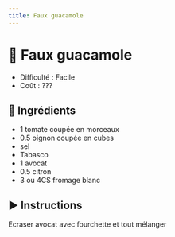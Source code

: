 ```yaml
---
title: Faux guacamole
---
```


# 🥗 Faux guacamole

- Difficulté : Facile
- Coût : ???

## 🥄 Ingrédients

- 1 tomate coupée en morceaux
- 0.5 oignon coupée en cubes
- sel
- Tabasco
- 1 avocat
- 0.5 citron
- 3 ou 4CS fromage blanc

## ▶️ Instructions

Ecraser avocat avec fourchette et tout mélanger